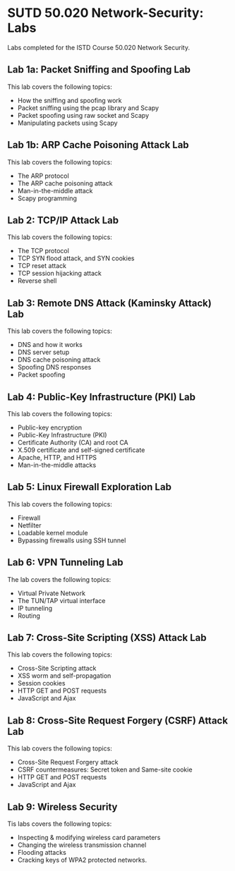 # SUTD 50.020 Network-Security: Labs
Labs completed for the ISTD Course 50.020 Network Security.

## Lab 1a: Packet Sniffing and Spoofing Lab
This lab covers the following topics:
* How the sniffing and spoofing work
* Packet sniffing using the pcap library and Scapy
* Packet spoofing using raw socket and Scapy
* Manipulating packets using Scapy

## Lab 1b: ARP Cache Poisoning Attack Lab
This lab covers the following topics:
* The ARP protocol
* The ARP cache poisoning attack
* Man-in-the-middle attack
* Scapy programming

## Lab 2: TCP/IP Attack Lab
This lab covers the following topics:
* The TCP protocol
* TCP SYN flood attack, and SYN cookies
* TCP reset attack
* TCP session hijacking attack
* Reverse shell

## Lab 3: Remote DNS Attack (Kaminsky Attack) Lab
This lab covers the following topics:
* DNS and how it works
* DNS server setup
* DNS cache poisoning attack
* Spoofing DNS responses
* Packet spoofing

## Lab 4: Public-Key Infrastructure (PKI) Lab
This lab covers the following topics:
* Public-key encryption
* Public-Key Infrastructure (PKI)
* Certificate Authority (CA) and root CA
* X.509 certificate and self-signed certificate
* Apache, HTTP, and HTTPS
* Man-in-the-middle attacks

## Lab 5: Linux Firewall Exploration Lab
This lab covers the following topics:
* Firewall
* Netfilter
* Loadable kernel module
* Bypassing firewalls using SSH tunnel

## Lab 6: VPN Tunneling Lab
The lab covers the following topics:
* Virtual Private Network
* The TUN/TAP virtual interface
* IP tunneling
* Routing

## Lab 7: Cross-Site Scripting (XSS) Attack Lab
This lab covers the following topics:
* Cross-Site Scripting attack
* XSS worm and self-propagation
* Session cookies
* HTTP GET and POST requests
* JavaScript and Ajax

## Lab 8: Cross-Site Request Forgery (CSRF) Attack Lab
This lab covers the following topics:
* Cross-Site Request Forgery attack
* CSRF countermeasures: Secret token and Same-site cookie
* HTTP GET and POST requests
* JavaScript and Ajax

## Lab 9: Wireless Security
Tis labs covers the following topics:
* Inspecting & modifying wireless card parameters
* Changing the wireless transmission channel
* Flooding attacks
* Cracking keys of WPA2 protected networks.
